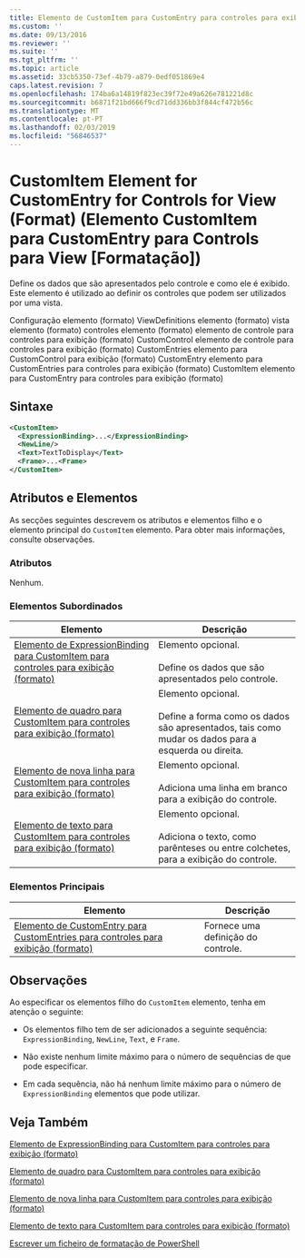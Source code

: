 ```yaml
---
title: Elemento de CustomItem para CustomEntry para controles para exibição (formato) | Documentos da Microsoft
ms.custom: ''
ms.date: 09/13/2016
ms.reviewer: ''
ms.suite: ''
ms.tgt_pltfrm: ''
ms.topic: article
ms.assetid: 33cb5350-73ef-4b79-a879-0edf051869e4
caps.latest.revision: 7
ms.openlocfilehash: 174ba6a14819f823ec39f72e49a626e781221d8c
ms.sourcegitcommit: b6871f21bd666f9cd71dd336bb3f844cf472b56c
ms.translationtype: MT
ms.contentlocale: pt-PT
ms.lasthandoff: 02/03/2019
ms.locfileid: "56846537"
---
```

# <a name="customitem-element-for-customentry-for-controls-for-view-format"></a>CustomItem Element for CustomEntry for Controls for View (Format) (Elemento CustomItem para CustomEntry para Controls para View [Formatação])

Define os dados que são apresentados pelo controle e como ele é exibido. Este elemento é utilizado ao definir os controles que podem ser utilizados por uma vista.

Configuração elemento (formato) ViewDefinitions elemento (formato) vista elemento (formato) controles elemento (formato) elemento de controle para controles para exibição (formato) CustomControl elemento de controle para controles para exibição (formato) CustomEntries elemento para CustomControl para exibição (formato) CustomEntry elemento para CustomEntries para controles para exibição (formato) CustomItem elemento para CustomEntry para controles para exibição (formato)

## <a name="syntax"></a>Sintaxe

```xml
<CustomItem>
  <ExpressionBinding>...</ExpressionBinding>
  <NewLine/>
  <Text>TextToDisplay</Text>
  <Frame>...<Frame>
</CustomItem>
```

## <a name="attributes-and-elements"></a>Atributos e Elementos

As secções seguintes descrevem os atributos e elementos filho e o elemento principal do `CustomItem` elemento. Para obter mais informações, consulte observações.

### <a name="attributes"></a>Atributos

Nenhum.

### <a name="child-elements"></a>Elementos Subordinados

|Elemento|Descrição|
|-------------|-----------------|
|[Elemento de ExpressionBinding para CustomItem para controles para exibição (formato)](./expressionbinding-element-for-customitem-for-controls-for-view-format.md)|Elemento opcional.<br /><br /> Define os dados que são apresentados pelo controle.|
|[Elemento de quadro para CustomItem para controles para exibição (formato)](./frame-element-for-customitem-for-controls-for-view-format.md)|Elemento opcional.<br /><br /> Define a forma como os dados são apresentados, tais como mudar os dados para a esquerda ou direita.|
|[Elemento de nova linha para CustomItem para controles para exibição (formato)](./newline-element-for-customitem-for-controls-for-view-format.md)|Elemento opcional.<br /><br /> Adiciona uma linha em branco para a exibição do controle.|
|[Elemento de texto para CustomItem para controles para exibição (formato)](./text-element-for-customitem-for-controls-for-view-format.md)|Elemento opcional.<br /><br /> Adiciona o texto, como parênteses ou entre colchetes, para a exibição do controle.|

### <a name="parent-elements"></a>Elementos Principais

|Elemento|Descrição|
|-------------|-----------------|
|[Elemento de CustomEntry para CustomEntries para controles para exibição (formato)](./customentry-element-for-customentries-for-controls-for-view-format.md)|Fornece uma definição do controle.|

## <a name="remarks"></a>Observações

Ao especificar os elementos filho do `CustomItem` elemento, tenha em atenção o seguinte:

- Os elementos filho tem de ser adicionados a seguinte sequência: `ExpressionBinding`, `NewLine`, `Text`, e `Frame`.

- Não existe nenhum limite máximo para o número de sequências de que pode especificar.

- Em cada sequência, não há nenhum limite máximo para o número de `ExpressionBinding` elementos que pode utilizar.

## <a name="see-also"></a>Veja Também

[Elemento de ExpressionBinding para CustomItem para controles para exibição (formato)](./expressionbinding-element-for-customitem-for-controls-for-view-format.md)

[Elemento de quadro para CustomItem para controles para exibição (formato)](./frame-element-for-customitem-for-controls-for-view-format.md)

[Elemento de nova linha para CustomItem para controles para exibição (formato)](./newline-element-for-customitem-for-controls-for-view-format.md)

[Elemento de texto para CustomItem para controles para exibição (formato)](./text-element-for-customitem-for-controls-for-view-format.md)

[Escrever um ficheiro de formatação de PowerShell](./writing-a-powershell-formatting-file.md)
